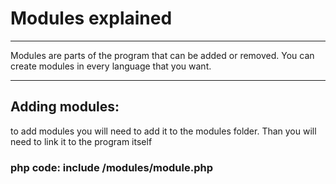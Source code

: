 # Modules explained
***
Modules are parts of the program that can be added
or removed. You can create modules in every language
that you want.
***
## Adding modules:
to add modules you will need to add it to the modules
folder. Than you will need to link it to the program itself
### php code: include /modules/module.php
